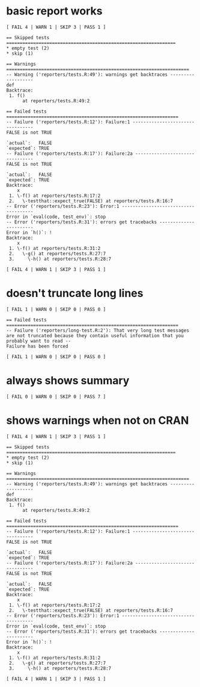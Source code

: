 # basic report works

    [ FAIL 4 | WARN 1 | SKIP 3 | PASS 1 ]
    
    == Skipped tests ===============================================================
    * empty test (2)
    * skip (1)
    
    == Warnings ====================================================================
    -- Warning ('reporters/tests.R:49'): warnings get backtraces -------------------
    def
    Backtrace:
     1. f()
          at reporters/tests.R:49:2
    
    == Failed tests ================================================================
    -- Failure ('reporters/tests.R:12'): Failure:1 ---------------------------------
    FALSE is not TRUE
    
    `actual`:   FALSE
    `expected`: TRUE 
    -- Failure ('reporters/tests.R:17'): Failure:2a --------------------------------
    FALSE is not TRUE
    
    `actual`:   FALSE
    `expected`: TRUE 
    Backtrace:
        x
     1. \-f() at reporters/tests.R:17:2
     2.   \-testthat::expect_true(FALSE) at reporters/tests.R:16:7
    -- Error ('reporters/tests.R:23'): Error:1 -------------------------------------
    Error in `eval(code, test_env)`: stop
    -- Error ('reporters/tests.R:31'): errors get tracebacks -----------------------
    Error in `h()`: !
    Backtrace:
        x
     1. \-f() at reporters/tests.R:31:2
     2.   \-g() at reporters/tests.R:27:7
     3.     \-h() at reporters/tests.R:28:7
    
    [ FAIL 4 | WARN 1 | SKIP 3 | PASS 1 ]

# doesn't truncate long lines

    [ FAIL 1 | WARN 0 | SKIP 0 | PASS 0 ]
    
    == Failed tests ================================================================
    -- Failure ('reporters/long-test.R:2'): That very long test messages are not truncated because they contain useful information that you probably want to read --
    Failure has been forced
    
    [ FAIL 1 | WARN 0 | SKIP 0 | PASS 0 ]

# always shows summary

    [ FAIL 0 | WARN 0 | SKIP 0 | PASS 7 ]

# shows warnings when not on CRAN

    [ FAIL 4 | WARN 1 | SKIP 3 | PASS 1 ]
    
    == Skipped tests ===============================================================
    * empty test (2)
    * skip (1)
    
    == Warnings ====================================================================
    -- Warning ('reporters/tests.R:49'): warnings get backtraces -------------------
    def
    Backtrace:
     1. f()
          at reporters/tests.R:49:2
    
    == Failed tests ================================================================
    -- Failure ('reporters/tests.R:12'): Failure:1 ---------------------------------
    FALSE is not TRUE
    
    `actual`:   FALSE
    `expected`: TRUE 
    -- Failure ('reporters/tests.R:17'): Failure:2a --------------------------------
    FALSE is not TRUE
    
    `actual`:   FALSE
    `expected`: TRUE 
    Backtrace:
        x
     1. \-f() at reporters/tests.R:17:2
     2.   \-testthat::expect_true(FALSE) at reporters/tests.R:16:7
    -- Error ('reporters/tests.R:23'): Error:1 -------------------------------------
    Error in `eval(code, test_env)`: stop
    -- Error ('reporters/tests.R:31'): errors get tracebacks -----------------------
    Error in `h()`: !
    Backtrace:
        x
     1. \-f() at reporters/tests.R:31:2
     2.   \-g() at reporters/tests.R:27:7
     3.     \-h() at reporters/tests.R:28:7
    
    [ FAIL 4 | WARN 1 | SKIP 3 | PASS 1 ]

